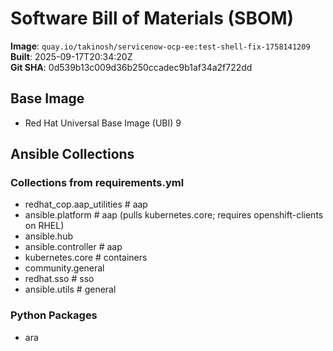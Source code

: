 # Software Bill of Materials (SBOM)

**Image**: `quay.io/takinosh/servicenow-ocp-ee:test-shell-fix-1758141209`  
**Built**: 2025-09-17T20:34:20Z  
**Git SHA**: 0d539b13c009d36b250ccadec9b1af34a2f722dd

## Base Image
- Red Hat Universal Base Image (UBI) 9

## Ansible Collections

### Collections from requirements.yml
- redhat_cop.aap_utilities  # aap
- ansible.platform  # aap (pulls kubernetes.core; requires openshift-clients on RHEL)
- ansible.hub
- ansible.controller  # aap
- kubernetes.core  # containers
- community.general
- redhat.sso  # sso
- ansible.utils  # general

### Python Packages
- ara
